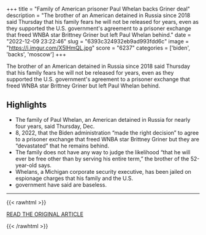 +++
title = "Family of American prisoner Paul Whelan backs Griner deal"
description = "The brother of an American detained in Russia since 2018 said Thursday that his family fears he will not be released for years, even as they supported the U.S. government's agreement to a prisoner exchange that freed WNBA star Brittney Griner  but left Paul Whelan behind."
date = "2022-12-09 23:22:46"
slug = "6393c324932eb9ad993fdd6c"
image = "https://i.imgur.com/X5lHmQL.jpg"
score = "6237"
categories = ['biden', 'backs', 'moscow']
+++

The brother of an American detained in Russia since 2018 said Thursday that his family fears he will not be released for years, even as they supported the U.S. government's agreement to a prisoner exchange that freed WNBA star Brittney Griner  but left Paul Whelan behind.

## Highlights

- The family of Paul Whelan, an American detained in Russia for nearly four years, said Thursday, Dec.
- 8, 2022, that the Biden administration “made the right decision” to agree to a prisoner exchange that freed WNBA star Brittney Griner but they are “devastated” that he remains behind.
- The family does not have any way to judge the likelihood “that he will ever be free other than by serving his entire term,” the brother of the 52-year-old says.
- Whelans, a Michigan corporate security executive, has been jailed on espionage charges that his family and the U.S.
- government have said are baseless.

---

{{< rawhtml >}}
  <p class="article-category">
    <a target="_blank" href="https://apnews.com/article/brittney-griner-michigan-united-states-government-russia-bbf0c7e3029fea40d604b11fd271533f?utm_source=homepage&amp;utm_medium=RelatedStories&amp;utm_campaign=position_03">READ THE ORIGINAL ARTICLE</a>
  </p>
{{< /rawhtml >}}
